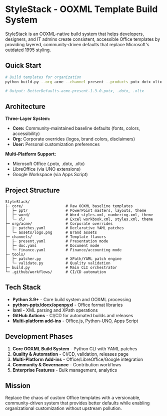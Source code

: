 # StyleStack - OOXML Template Build System

StyleStack is an OOXML-native build system that helps developers, designers, and IT admins create consistent, accessible Office templates by providing layered, community-driven defaults that replace Microsoft's outdated 1995 styling.

## Quick Start

```bash
# Build templates for organization
python build.py --org acme --channel present --products potx dotx xltx

# Output: BetterDefaults-acme-present-1.3.0.potx, .dotx, .xltx
```

## Architecture

**Three-Layer System:**
- **Core:** Community-maintained baseline defaults (fonts, colors, accessibility)
- **Org:** Corporate overrides (logos, brand colors, disclaimers) 
- **User:** Personal customization preferences

**Multi-Platform Support:**
- Microsoft Office (.potx, .dotx, .xltx)
- LibreOffice (via UNO extensions)
- Google Workspace (via Apps Script)

## Project Structure

```
StyleStack/
├─ core/                   # Raw OOXML baseline templates
│  ├─ ppt/                 # PowerPoint masters, layouts, theme
│  ├─ word/                # Word styles.xml, numbering.xml, theme  
│  └─ xl/                  # Excel workbook.xml, styles.xml, theme
├─ org/acme/               # Corporate overrides
│  ├─ patches.yaml         # Declarative YAML patches
│  └─ assets/logo.png      # Brand assets
├─ channels/               # Template flavors
│  ├─ present.yaml         # Presentation mode
│  ├─ doc.yaml             # Document mode
│  └─ finance.yaml         # Finance/accounting mode
├─ tools/
│  ├─ patcher.py           # XPath/YAML patch engine
│  └─ validate.py          # Quality validation
├─ build.py                # Main CLI orchestrator
└─ .github/workflows/      # CI/CD automation
```

## Tech Stack

- **Python 3.9+** - Core build system and OOXML processing
- **python-pptx/docx/openpyxl** - Office format libraries
- **lxml** - XML parsing and XPath operations
- **GitHub Actions** - CI/CD for automated builds and releases
- **Multi-platform add-ins** - Office.js, Python-UNO, Apps Script

## Development Phases

1. **Core OOXML Build System** - Python CLI with YAML patches
2. **Quality & Automation** - CI/CD, validation, releases page
3. **Multi-Platform Add-ins** - Office/LibreOffice/Google integration  
4. **Community & Governance** - Contribution workflows
5. **Enterprise Features** - Bulk management, analytics

## Mission

Replace the chaos of custom Office templates with a versionable, community-driven system that provides better defaults while enabling organizational customization without upstream pollution.